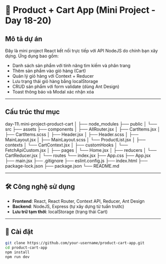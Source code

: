 # 🛒 Product + Cart App (Mini Project - Day 18-20)

## Mô tả dự án

Đây là mini project React kết nối trực tiếp với API NodeJS do chính bạn xây dựng. Ứng dụng bao gồm:

- Danh sách sản phẩm với tính năng tìm kiếm và phân trang
- Thêm sản phẩm vào giỏ hàng (Cart)
- Quản lý giỏ hàng với Context + Reducer
- Lưu trạng thái giỏ hàng bằng localStorage
- CRUD sản phẩm với form validate (dùng Ant Design)
- Toast thông báo và Modal xác nhận xóa

---

## Cấu trúc thư mục
day-11\ mini-project-product-cart
│
├── node_modules
├── public
│
└── src
    ├── assets
    ├── components
    │   ├── AllRouter.jsx
    │   ├── CartItems.jsx
    │   ├── CartItems.scss
    │   ├── Header.jsx
    │   ├── Header.scss
    │   ├── MainLayout.jsx
    │   ├── MainLayout.scss
    │   └── ProductList.jsx
    │
    ├── contexts
    │   └── CartContext.jsx
    │
    ├── customHooks
    │   └── FetchApiCustom.jsx
    │
    ├── pages
    │   └── Home.jsx
    │
    ├── reducers
    │   └── CartReducer.jsx
    │
    └── routes
        └── index.jsx
    ├── App.css
    ├── App.jsx
    ├── main.jsx
    ├── .gitignore
    ├── eslint.config.js
    ├── index.html
    ├── package-lock.json
    ├── package.json
    └── README.md

---

## 🛠️ Công nghệ sử dụng

- **Frontend**: React, React Router, Context API, Reducer, Ant Design
- **Backend**: NodeJS, Express (tự xây dựng từ tuần trước)
- **Lưu trữ tạm thời**: localStorage (trạng thái Cart)

---

## 🔧 Cài đặt

```bash
git clone https://github.com/your-username/product-cart-app.git
cd product-cart-app
npm install
npm run dev
